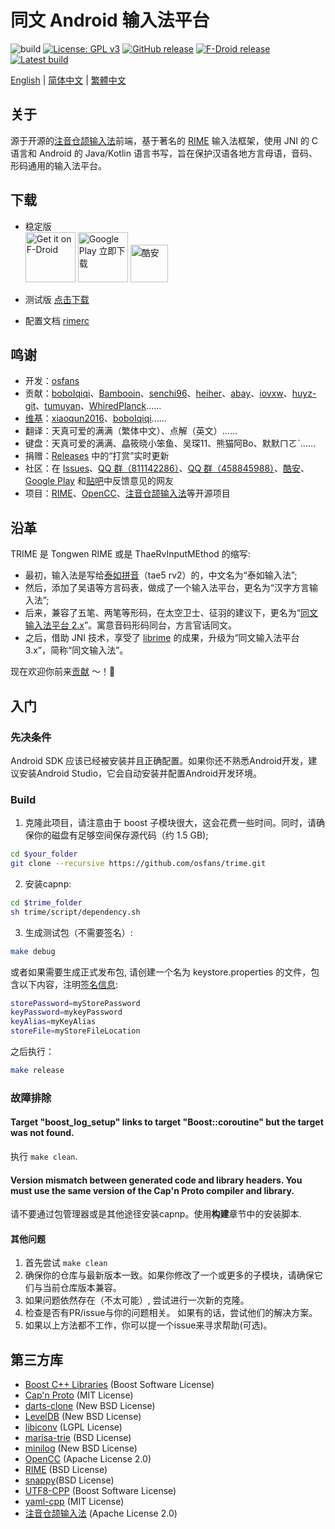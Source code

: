 # 同文 Android 输入法平台
![build](https://github.com/osfans/trime/actions/workflows/commit-ci.yml/badge.svg?branch=develop)
[![License: GPL v3](https://img.shields.io/badge/License-GPL%20v3-blue.svg)](https://www.gnu.org/licenses/gpl-3.0)
[![GitHub release](https://img.shields.io/github/release/osfans/trime.svg)](https://github.com/osfans/trime/releases)
[![F-Droid release](https://img.shields.io/f-droid/v/com.osfans.trime.svg)](https://f-droid.org/packages/com.osfans.trime)
[![Latest build](https://img.shields.io/github/last-commit/osfans/trime.svg)](http://osfans.github.io/trime/)

[English](README.md) | [简体中文](README_sc.md) | [繁體中文](README_tc.md)

## 关于

源于开源的[注音仓颉输入法]前端，基于著名的 [RIME] 输入法框架，使用 JNI 的 C 语言和 Android 的 Java/Kotlin 语言书写，旨在保护汉语各地方言母语，音码、形码通用的输入法平台。

## 下载
- 稳定版 <br>
[<img alt='Get it on F-Droid' src='https://fdroid.gitlab.io/artwork/badge/get-it-on.png' height='80px'/>](https://f-droid.org/packages/com.osfans.trime)
[<img alt='Google Play 立即下载' src='https://play.google.com/intl/en_us/badges/images/generic/zh-cn_badge_web_generic.png' height='80px'/>](https://play.google.com/store/apps/details?id=com.osfans.trime)
[<img alt='酷安' src='https://static.coolapk.com/static/web/v8/img/icon.png' height='60px'/>](https://www.coolapk.com/apk/com.osfans.trime)

- 测试版 [点击下载](https://github.com/osfans/trime/actions)

- 配置文档 [rimerc](https://github.com/Bambooin/rimerc)

## 鸣谢
- 开发：[osfans](https://github.com/osfans)
- 贡献：[boboIqiqi](https://github.com/boboIqiqi)、[Bambooin](https://github.com/Bambooin)、[senchi96](https://github.com/senchi96)、[heiher](https://github.com/heiher)、[abay](https://github.com/a342191555)、[iovxw](https://github.com/iovxw)、[huyz-git](https://github.com/huyz-git)、[tumuyan](https://github.com/tumuyan)、[WhiredPlanck](https://github.com/WhiredPlanck)......
- [维基](https://github.com/osfans/trime/wiki)：[xiaoqun2016](https://github.com/xiaoqun2016)、[boboIqiqi](https://github.com/boboIqiqi)......
- 翻译：天真可爱的满满（繁体中文）、点解（英文）......
- 键盘：天真可爱的满满、皛筱晓小笨鱼、吴琛11、熊猫阿Bo、默默ㄇㄛˋ......
- 捐赠：[Releases](https://github.com/osfans/trime/releases) 中的“打赏”实时更新
- 社区：在 [Issues](https://github.com/osfans/trime/issues)、[QQ 群（811142286）](https://jq.qq.com/?_wv=1027&k=AXdR80HN)、[QQ 群（458845988）](https://jq.qq.com/?_wv=1027&k=n6xT4G3q)、[酷安](http://www.coolapk.com/apk/com.osfans.trime)、[Google Play](https://play.google.com/store/apps/details?id=com.osfans.trime) 和[贴吧](http://tieba.baidu.com/f?kw=rime)中反馈意见的网友
- 项目：[RIME]、[OpenCC]、[注音仓颉输入法]等开源项目

## 沿革
TRIME 是 Tongwen RIME 或是 ThaeRvInputMEthod 的缩写:

- 最初，输入法是写给[泰如拼音](http://taerv.nguyoeh.com/ime/)（tae5 rv2）的，中文名为“泰如输入法”;
- 然后，添加了吴语等方言码表，做成了一个输入法平台，更名为“汉字方言输入法”;
- 后来，兼容了五笔、两笔等形码，在太空卫士、征羽的建议下，更名为“[同文输入法平台 2.x](https://github.com/osfans/trime-legacy)”。寓意音码形码同台，方言官话同文。
- 之后，借助 JNI 技术，享受了 [librime](https://github.com/rime/librime) 的成果，升级为“同文输入法平台 3.x”，简称“同文输入法”。

现在欢迎你前来[贡献](CONTRIBUTING.md) ～！:tada:

## 入门

### 先决条件

Android SDK 应该已经被安装并且正确配置。如果你还不熟悉Android开发，建议安装Android Studio，它会自动安装并配置Android开发环境。

### Build

1. 克隆此项目，请注意由于 boost 子模块很大，这会花费一些时间。同时，请确保你的磁盘有足够空间保存源代码（约 1.5 GB);

```bash
cd $your_folder
git clone --recursive https://github.com/osfans/trime.git
```

2. 安装capnp:
```bash
cd $trime_folder
sh trime/script/dependency.sh
```

3. 生成测试包（不需要签名）:

```bash
make debug
```

或者如果需要生成正式发布包, 请创建一个名为 keystore.properties 的文件，包含以下内容，注明[签名信息](https://developer.android.com/studio/publish/app-signing.html):

```bash
storePassword=myStorePassword
keyPassword=mykeyPassword
keyAlias=myKeyAlias
storeFile=myStoreFileLocation
```

之后执行：

```bash
make release
```

### 故障排除

#### Target "boost_log_setup" links to target "Boost::coroutine" but the target was not found.

执行 `make clean`.

#### Version mismatch between generated code and library headers. You must use the same version of the Cap'n Proto compiler and library.

请不要通过包管理器或是其他途径安装capnp。使用**构建**章节中的安装脚本.

#### 其他问题

1. 首先尝试 `make clean`
2. 确保你的仓库与最新版本一致。如果你修改了一个或更多的子模块，请确保它们与当前仓库版本兼容。
3. 如果问题依然存在（不太可能）, 尝试进行一次新的克隆。
4. 检查是否有PR/issue与你的问题相关。 如果有的话，尝试他们的解决方案。
5. 如果以上方法都不工作，你可以提一个issue来寻求帮助(可选)。

## 第三方库
- [Boost C++ Libraries](https://www.boost.org/) (Boost Software License)
- [Cap'n Proto](https://capnproto.org/) (MIT License)
- [darts-clone](https://github.com/s-yata/darts-clone) (New BSD License)
- [LevelDB](https://github.com/google/leveldb) (New BSD License)
- [libiconv](https://www.gnu.org/software/libiconv/) (LGPL License)
- [marisa-trie](https://github.com/s-yata/marisa-trie) (BSD License)
- [minilog](http://ceres-solver.org/) (New BSD License)
- [OpenCC](https://github.com/BYVoid/OpenCC) (Apache License 2.0)
- [RIME](https://rime.im) (BSD License)
- [snappy](https://github.com/google/snappy)(BSD License)
- [UTF8-CPP](http://utfcpp.sourceforge.net/) (Boost Software License)
- [yaml-cpp](https://github.com/jbeder/yaml-cpp) (MIT License)
- [注音仓颉输入法](https://code.google.com/p/android-traditional-chinese-ime/) (Apache License 2.0)

[注音仓颉输入法]: https://code.google.com/p/android-traditional-chinese-ime/
[RIME]: http://rime.im
[OpenCC]: https://github.com/BYVoid/OpenCC
